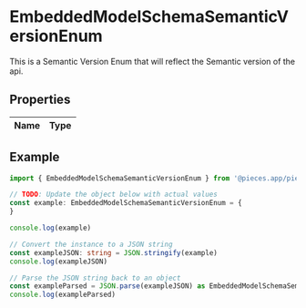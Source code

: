 
# EmbeddedModelSchemaSemanticVersionEnum

This is a Semantic Version Enum that will reflect the Semantic version of the api.

## Properties

Name | Type
------------ | -------------

## Example

```typescript
import { EmbeddedModelSchemaSemanticVersionEnum } from '@pieces.app/pieces-os-client'

// TODO: Update the object below with actual values
const example: EmbeddedModelSchemaSemanticVersionEnum = {
}

console.log(example)

// Convert the instance to a JSON string
const exampleJSON: string = JSON.stringify(example)
console.log(exampleJSON)

// Parse the JSON string back to an object
const exampleParsed = JSON.parse(exampleJSON) as EmbeddedModelSchemaSemanticVersionEnum
console.log(exampleParsed)
```


